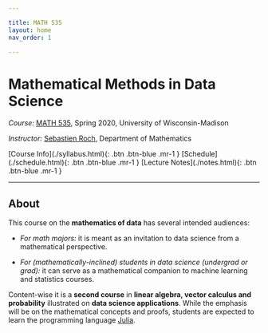 ```yaml
---

title: MATH 535
layout: home
nav_order: 1

---
```


# Mathematical Methods in Data Science

*Course:* [MATH 535](https://www.math.wisc.edu/node/787), Spring 2020, University of Wisconsin-Madison

*Instructor:* [Sebastien Roch](http://www.math.wisc.edu/~roch/), Department of Mathematics

<span class="fs-3">
[Course Info](./syllabus.html){: .btn .btn-blue .mr-1 } 
</span> 
<span class="fs-3">
[Schedule](./schedule.html){: .btn .btn-blue .mr-1 } 
</span> 
<span class="fs-3">
[Lecture Notes](./notes.html){: .btn .btn-blue .mr-1 }
</span> 

***

## About

This course on the **mathematics of data** has several intended audiences:

- *For math majors:* it is meant as an invitation to data science from a mathematical perspective.

- *For (mathematically-inclined) students in data science (undergrad or grad):* it can serve as a mathematical companion to machine learning and statistics courses.

Content-wise it is a **second course** in **linear algebra, vector calculus and probability** illustrated on **data science applications**. 
While the emphasis will be on the mathematical concepts and proofs, students are expected to learn the programming language [Julia](./julia.html).

